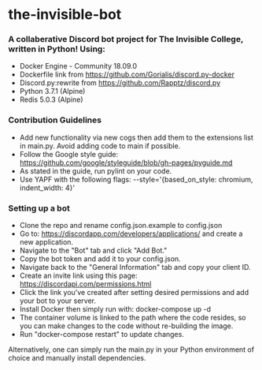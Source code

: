 # the-invisible-bot

### A collaberative Discord bot project for The Invisible College, written in Python! Using:
* Docker Engine - Community 18.09.0
* Dockerfile link from https://github.com/Gorialis/discord.py-docker
* Discord.py:rewrite from https://github.com/Rapptz/discord.py
* Python 3.7.1 (Alpine)
* Redis 5.0.3 (Alpine)

### Contribution Guidelines
* Add new functionality via new cogs then add them to the extensions list in main.py. Avoid adding code to main if possible.
* Follow the Google style guide: https://github.com/google/styleguide/blob/gh-pages/pyguide.md
* As stated in the guide, run pylint on your code.
* Use YAPF with the following flags: --style='{based_on_style: chromium, indent_width: 4}'

### Setting up a bot
* Clone the repo and rename config.json.example to config.json
* Go to: https://discordapp.com/developers/applications/ and create a new application.
* Navigate to the "Bot" tab and click "Add Bot."
* Copy the bot token and add it to your config.json.
* Navigate back to the "General Information" tab and copy your client ID.
* Create an invite link using this page: https://discordapi.com/permissions.html
* Click the link you've created after setting desired permissions and add your bot to your server.
* Install Docker then simply run with: docker-compose up -d
* The container volume is linked to the path where the code resides, so you can make changes to the code without re-building the image.
* Run "docker-compose restart" to update changes.

Alternatively, one can simply run the main.py in your Python environment of choice and manually install dependencies. 